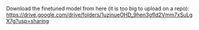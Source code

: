 Download the finetuned model from here (it is too big to upload on a repo): https://drive.google.com/drive/folders/1uzjnueOHD_9hen3gfld2Vmm7xSuLgX7g?usp=sharing
